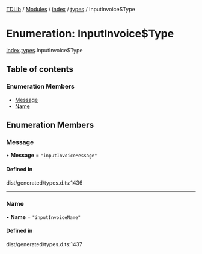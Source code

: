 [TDLib](../README.md) / [Modules](../modules.md) / [index](../modules/index.md) / [types](../modules/index.types.md) / InputInvoice$Type

# Enumeration: InputInvoice$Type

[index](../modules/index.md).[types](../modules/index.types.md).InputInvoice$Type

## Table of contents

### Enumeration Members

- [Message](index.types.InputInvoice_Type.md#message)
- [Name](index.types.InputInvoice_Type.md#name)

## Enumeration Members

### Message

• **Message** = ``"inputInvoiceMessage"``

#### Defined in

dist/generated/types.d.ts:1436

___

### Name

• **Name** = ``"inputInvoiceName"``

#### Defined in

dist/generated/types.d.ts:1437
